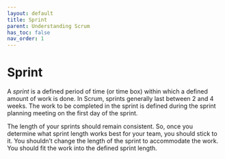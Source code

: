 ```yaml
---
layout: default
title: Sprint
parent: Understanding Scrum
has_toc: false
nav_order: 1
---
```


# Sprint

A _sprint_ is a defined period of time (or time box) within which a defined amount of work is done. In Scrum, sprints generally last between 2 and 4 weeks. 
The work to be completed in the sprint is defined during the sprint planning meeting on the first day of the sprint. 

The length of your sprints should remain consistent. So, once you determine what sprint length works best for your team, you should stick to it. 
You shouldn’t change the length of the sprint to accommodate the work. You should fit the work into the defined sprint length.
